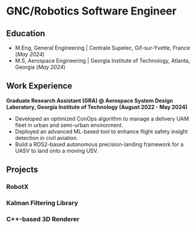 # GNC/Robotics Software Engineer
## Education
- M.Eng, General Engineering | Centrale Supelec, Gif-sur-Yvette, France (_May 2024_)
- M.S, Aerospace Engineering | Georgia Institute of Technology, Atlanta, Georgia (_May 2024_)

## Work Experience
**Graduate Research Assistant (GRA) @ Aerospace System Design Laboratory, Georgia Institute of Technology (August 2022 - May 2024)**
- Developed an optimized ConOps algorithm to manage a delivery UAM fleet in urban and semi-urban environment.
- Deployed an advanced ML-based tool to enhance flight safety insight detection in civil aviation.
- Build a ROS2-based autonomous precision-landing framework for a UASV to land onto a moving USV.

## Projects
### RobotX

### Kalman Filtering Library

### C++-based 3D Renderer

